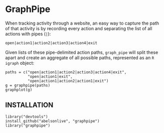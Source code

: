 GraphPipe
==========

When tracking activity through a website, an easy way to capture the path of that activity is by recording every action and separating the list of all actions with pipes (`|`):
```
open|action1|action2|action3|action4|exit
```
Given lists of these pipe-delimited action paths, `graph_pipe` will split these apart and create an aggregate of all possible paths, represented as an `R` `igraph` object:
```
paths = c("open|action1|action2|action3|action4|exit",
          "open|action1|exit",
          "open|action1|action2|action1|exit")
g = graphpipe(paths)
graphplot(g)
```
## INSTALLATION
```
library("devtools")
install_github("abelsonlive", "graphpipe")
library("graphpipe")
```
